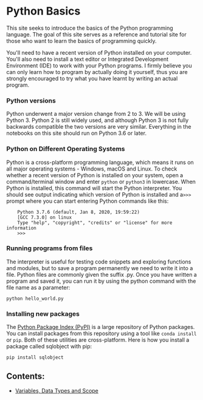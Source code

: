 # Python Basics

   This site seeks to introduce the basics of the Python programming language. The goal of this site serves as a reference and tutorial site for those who want to learn the basics of programming quickly. 

   You'll need to have a recent version of Python installed on your computer. You'll also need to install a text editor or Integrated Development Environment (IDE) to work with your Python programs. I firmly believe you can only learn how to program by actually doing it yourself, thus you are strongly encouraged to try what you have learnt by writing an actual program. 

### Python versions

Python underwent a major version change from 2 to 3. We will be using Python 3. Python 2 is still widely used, and although Python 3 is not fully backwards compatible the two versions are very similar. Everything in the notebooks on this site should run on Python 3.6 or later. 

### Python on Different Operating Systems

Python is a cross-platform programming language, which means it runs on all major operating systems - Windows, macOS and Linux. To check whether a recent version of Python is installed on your system, open a command/terminal window and enter `python` or `python3` in lowercase. When Python is installed, this command will start the Python interpreter. You should see output indicating which version of Python is installed and a`>>>` prompt where you can start entering Python commands like this:

```
    Python 3.7.6 (default, Jan 8, 2020, 19:59:22)
    [GCC 7.3.0] on linux
    Type "help", "copyright", "credits" or "license" for more information
    >>>
```

### Running programs from files

The interpreter is useful for testing code snippets and exploring functions and modules, but to save a program permanently we need to write it into a file. Python files are commonly given the suffix .py. Once you have written a program and saved it, you can run it by using the python command with the file name as a parameter:

    python hello_world.py

### Installing new packages

The [Python Package Index (PyPI)](https://pypi.org/) is a large repository of Python packages. You can install packages from this repository using a tool like `conda install` or `pip`. Both of these utilities are cross-platform. Here is how you install a package called sqlobject with pip:

    pip install sqlobject


## Contents:

   + [Variables, Data Types and Scope](https://github.com/colintanwh/python-basics/blob/master/variables.ipynb)

